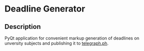 # Deadline Generator

## Description
PyQt application for convenient markup generation of deadlines on unversity subjects and publishing it to [telegraph.ph](https://telegra.ph).
